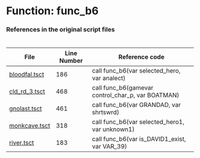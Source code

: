 # Function: func_b6
### References in the original script files

#

| File | Line Number | Reference code |
| --- | --- | --- |
| [bloodfal.tsct](../../../out/bloodfal.tsct#L186) | 186 | call func_b6(var selected_hero, var analect) |
| [cld_rd_3.tsct](../../../out/cld_rd_3.tsct#L468) | 468 | call func_b6(gamevar control_char_p, var BOATMAN) |
| [gnolast.tsct](../../../out/gnolast.tsct#L461) | 461 | call func_b6(var GRANDAD, var shrtswrd) |
| [monkcave.tsct](../../../out/monkcave.tsct#L318) | 318 | call func_b6(var selected_hero1, var unknown1) |
| [river.tsct](../../../out/river.tsct#L183) | 183 | call func_b6(var is_DAVID1_exist, var VAR_39) |
